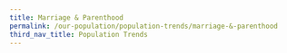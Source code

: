 ```yaml
---
title: Marriage & Parenthood
permalink: /our-population/population-trends/marriage-&-parenthood
third_nav_title: Population Trends
---
```

